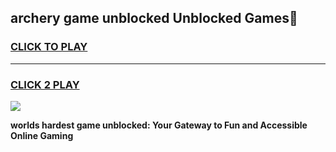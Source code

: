 
## archery game unblocked Unblocked Games👋
<h3>
<a href="https://premium.freeplayer.one?title=archery_game_unblocked&ref=16F">CLICK TO PLAY</a></h3>
<hr>

<h3>
<a href="https://premium.freeplayer.one?title=archery_game_unblocked&ref=16F">CLICK 2 PLAY</a>
  
</h3>

<a href="https://premium.freeplayer.one?title=archery_game_unblocked&ref=16F/"><img src="https://clearcache.store/games.png"></a>


**worlds hardest game unblocked: Your Gateway to Fun and Accessible Online Gaming**
